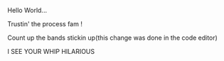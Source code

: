Hello World...

Trustin' the process fam !

Count up the bands stickin up(this change was done in the code editor)

I SEE YOUR WHIP HILARIOUS
